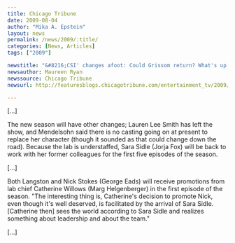 ```yaml
---
title: Chicago Tribune
date: 2009-08-04
author: "Mika A. Epstein"
layout: news
permalink: /news/2009/:title/
categories: [News, Articles]
tags: ["2009"]

newstitle: "&#8216;CSI' changes afoot: Could Grissom return? What's up with Langston's clothes?  "
newsauthor: Maureen Ryan
newssource: Chicago Tribune
newsurl: http://featuresblogs.chicagotribune.com/entertainment_tv/2009/08/csi-fishburne-petersen.html

---
```


[...]

The new season will have other changes; Lauren Lee Smith has left the show, and Mendelsohn said there is no casting going on at present to replace her character (though it sounded as that could change down the road). Because the lab is understaffed, Sara Sidle (Jorja Fox) will be back to work with her former colleagues for the first five episodes of the season.

[...]

Both Langston and Nick Stokes (George Eads) will receive promotions from lab chief Catherine Willows (Marg Helgenberger) in the first episode of the season. "The interesting thing is, Catherine's decision to promote Nick, even though it's well deserved, is facilitated by the arrival of Sara Sidle. [Catherine then] sees the world according to Sara Sidle and realizes something about leadership and about the team."

[...]
